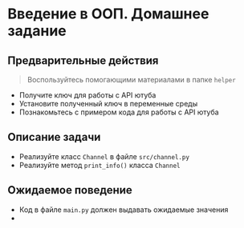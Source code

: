 # Введение в ООП. Домашнее задание

## Предварительные действия
> Воспользуйтесь помогающими материалами в папке `helper`
- Получите ключ для работы с API ютуба
- Установите полученный ключ в переменные среды
- Познакомьтесь с примером кода для работы с API ютуба

## Описание задачи

- Реализуйте класс `Channel` в файле `src/channel.py`
- Реализуйте метод `print_info()` класса `Channel`

## Ожидаемое поведение
- Код в файле `main.py` должен выдавать ожидаемые значения
- 